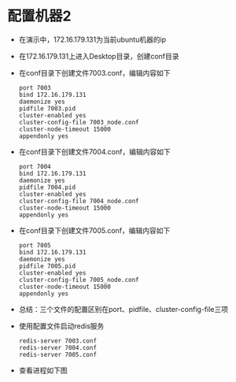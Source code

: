 # 配置机器2

* 在演示中，172.16.179.131为当前ubuntu机器的ip
* 在172.16.179.131上进⼊Desktop⽬录，创建conf⽬录
*   在conf⽬录下创建⽂件7003.conf，编辑内容如下

    ```
    port 7003
    bind 172.16.179.131
    daemonize yes
    pidfile 7003.pid
    cluster-enabled yes
    cluster-config-file 7003_node.conf
    cluster-node-timeout 15000
    appendonly yes
    ```
*   在conf⽬录下创建⽂件7004.conf，编辑内容如下

    ```
    port 7004
    bind 172.16.179.131
    daemonize yes
    pidfile 7004.pid
    cluster-enabled yes
    cluster-config-file 7004_node.conf
    cluster-node-timeout 15000
    appendonly yes
    ```
*   在conf⽬录下创建⽂件7005.conf，编辑内容如下

    ```
    port 7005
    bind 172.16.179.131
    daemonize yes
    pidfile 7005.pid
    cluster-enabled yes
    cluster-config-file 7005_node.conf
    cluster-node-timeout 15000
    appendonly yes
    ```
* 总结：三个⽂件的配置区别在port、pidfile、cluster-config-file三项
*   使⽤配置⽂件启动redis服务

    ```
    redis-server 7003.conf
    redis-server 7004.conf
    redis-server 7005.conf
    ```
* 查看进程如下图&#x20;
